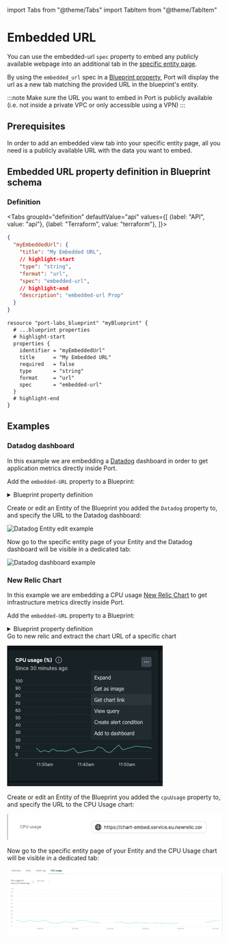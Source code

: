 import Tabs from "@theme/Tabs"
import TabItem from "@theme/TabItem"

# Embedded URL

You can use the embedded-url `spec` property to embed any publicly available webpage into an additional tab in the [specific entity page](../../page/entity-page.md).

By using the `embedded_url` spec in a [Blueprint property](../../../build-your-software-catalog/define-your-data-model/setup-blueprint/properties/properties.md#structure), Port will display the url as a new tab matching the provided URL in the blueprint's entity.

:::note
Make sure the URL you want to embed in Port is publicly available (i.e. not inside a private VPC or only accessible using a VPN)
:::

## Prerequisites

In order to add an embedded view tab into your specific entity page, all you need is a publicly available URL with the data you want to embed.

## Embedded URL property definition in Blueprint schema

### Definition

<Tabs groupId="definition" defaultValue="api" values={[
{label: "API", value: "api"},
{label: "Terraform", value: "terraform"},
]}>

<TabItem value="api">

```json showLineNumbers
{
  "myEmbeddedUrl": {
    "title": "My Embedded URL",
    // highlight-start
    "type": "string",
    "format": "url",
    "spec": "embedded-url",
    // highlight-end
    "description": "embedded-url Prop"
  }
}
```

</TabItem>

<TabItem value="terraform">

```hcl showLineNumbers
resource "port-labs_blueprint" "myBlueprint" {
  # ...blueprint properties
  # highlight-start
  properties {
    identifier = "myEmbeddedUrl"
    title      = "My Embedded URL"
    required   = false
    type       = "string"
    format     = "url"
    spec       = "embedded-url"
  }
  # highlight-end
}
```

</TabItem>

</Tabs>

## Examples

### Datadog dashboard

In this example we are embedding a [Datadog](https://docs.datadoghq.com/dashboards/sharing/) dashboard in order to get application metrics directly inside Port.

Add the `embedded-URL` property to a Blueprint:

<details>
<summary>Blueprint property definition</summary>

```json showLineNumbers
{
  "datadog": {
    "title": "Datadog",
    "type": "string",
    "format": "url",
    "spec": "embedded-url"
  }
}
```

</details>

Create or edit an Entity of the Blueprint you added the `Datadog` property to, and specify the URL to the Datadog dashboard:

![Datadog Entity edit example](../../../../static/img/software-catalog/widgets/editEntityDatadog.png)

Now go to the specific entity page of your Entity and the Datadog dashboard will be visible in a dedicated tab:

![Datadog dashboard example](../../../../static/img/software-catalog/widgets/datadog.png)

### New Relic Chart

In this example we are embedding a CPU usage [New Relic Chart](https://one.eu.newrelic.com/) to get infrastructure metrics directly inside Port.

Add the `embedded-URL` property to a Blueprint:

<details>
<summary>Blueprint property definition</summary>

```json showLineNumbers
{
  "cpuUsage": {
    "type": "string",
    "title": "CPU usage",
    "spec": "embedded-url",
    "format": "url"
  }
}
```

</details>
Go to new relic and extract the chart URL of a specific chart

![New Relic get embed URL](../../../../static/img/software-catalog/widgets/GetEmbedUrlNewRelic.png)

Create or edit an Entity of the Blueprint you added the `cpuUsage` property to, and specify the URL to the CPU Usage chart:

![New Relic Entity edit example](../../../../static/img/software-catalog/widgets/editEntityNewRelic.png)

Now go to the specific entity page of your Entity and the CPU Usage chart will be visible in a dedicated tab:

![New Relic dashboard example](../../../../static/img/software-catalog/widgets/new-relic.png)
